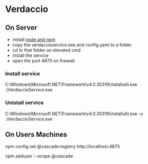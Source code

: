 ﻿# Verdaccio

## On Server

- install [node and npm](https://nodejs.org/en/download/)
- copy the verdaccioservice.exe and config.yaml to a folder
- cd to that folder on elevated cmd
- install the service
- open the port 4873 on firewall.

### Install service

C:\Windows\Microsoft.NET\Framework\v4.0.30319\installutil.exe  .\VerdaccioService.exe

### Unistall service

C:\Windows\Microsoft.NET\Framework\v4.0.30319\installutil.exe -u .\VerdaccioService.exe

## On Users Machines

npm config set @cascade:registry http://localhost:4873

npm adduser --scope @cascade
